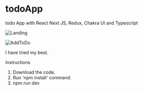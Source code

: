 # todoApp
todo App with React Next JS, Redux, Chakra UI and Typescript

![Landing](https://user-images.githubusercontent.com/37202899/170128127-a578294f-2868-41a5-ba0c-05b889f3ffc4.png)

![AddToDo](https://user-images.githubusercontent.com/37202899/170128438-2e57529f-5617-40ff-ab3b-ca5220034897.png)

I have tried my best.

Instructions

1. Download the code.
2. Run 'npm install' command.
3. npm run dev
